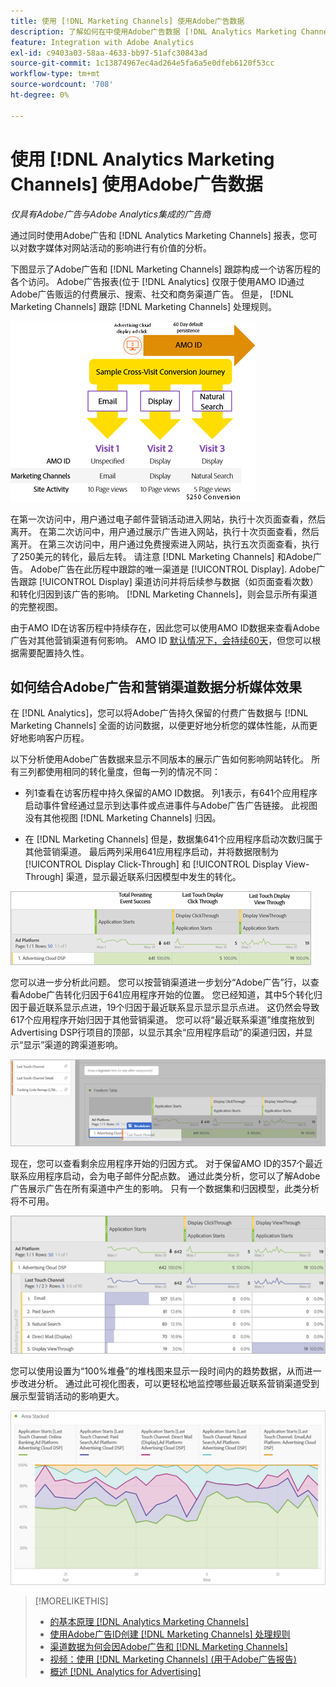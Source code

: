 ```yaml
---
title: 使用 [!DNL Marketing Channels] 使用Adobe广告数据
description: 了解如何在中使用Adobe广告数据 [!DNL Analytics Marketing Channels].
feature: Integration with Adobe Analytics
exl-id: c9403a03-58aa-4633-bb97-51afc30843ad
source-git-commit: 1c13874967ec4ad264e5fa6a5e0dfeb6120f53cc
workflow-type: tm+mt
source-wordcount: '708'
ht-degree: 0%

---
```


# 使用 [!DNL Analytics Marketing Channels] 使用Adobe广告数据

*仅具有Adobe广告与Adobe Analytics集成的广告商*

通过同时使用Adobe广告和 [!DNL Analytics Marketing Channels] 报表，您可以对数字媒体对网站活动的影响进行有价值的分析。

<!-- from video: By using Marketing Channels with your Adobe Advertising data, you can get a more holistic view of how your advertising efforts are affecting site behavior. In particular, you can see the value of your view-through and click-through data, and how your advertising assists or is assisted by other channels. -->

下图显示了Adobe广告和 [!DNL Marketing Channels] 跟踪构成一个访客历程的各个访问。 Adobe广告报表(位于 [!DNL Analytics] 仅限于使用AMO ID通过Adobe广告贩运的付费展示、搜索、社交和商务渠道广告。 但是， [!DNL Marketing Channels] 跟踪 [!DNL Marketing Channels] 处理规则。

![Adobe广告和 [!DNL Marketing Channels] 跟踪访客历程中的个人访问](/help/integrations/assets/a4adc-mc-sample-journey2.png)

在第一次访问中，用户通过电子邮件营销活动进入网站，执行十次页面查看，然后离开。 在第二次访问中，用户通过展示广告进入网站，执行十次页面查看，然后离开。 在第三次访问中，用户通过免费搜索进入网站，执行五次页面查看，执行了250美元的转化，最后左转。 请注意 [!DNL Marketing Channels] 和Adobe广告。 Adobe广告在此历程中跟踪的唯一渠道是 [!UICONTROL Display]. Adobe广告跟踪 [!UICONTROL Display] 渠道访问并将后续参与数据（如页面查看次数）和转化归因到该广告的影响。 [!DNL Marketing Channels]，则会显示所有渠道的完整视图。

由于AMO ID在访客历程中持续存在，因此您可以使用AMO ID数据来查看Adobe广告对其他营销渠道有何影响。 AMO ID [默认情况下，会持续60天](/help/integrations/analytics/overview.md)，但您可以根据需要配置持久性。

## 如何结合Adobe广告和营销渠道数据分析媒体效果

在 [!DNL Analytics]，您可以将Adobe广告持久保留的付费广告数据与 [!DNL Marketing Channels] 全面的访问数据，以便更好地分析您的媒体性能，从而更好地影响客户历程。

以下分析使用Adobe广告数据来显示不同版本的展示广告如何影响网站转化。 所有三列都使用相同的转化量度，但每一列的情况不同：

* 列1查看在访客历程中持久保留的AMO ID数据。 列1表示，有641个应用程序启动事件曾经通过显示到达事件或点进事件与Adobe广告广告链接。 此视图没有其他视图 [!DNL Marketing Channels] 归因。

* 在 [!DNL Marketing Channels] 但是，数据集641个应用程序启动次数归属于其他营销渠道。 最后两列采用641应用程序启动，并将数据限制为 [!UICONTROL Display Click-Through] 和 [!UICONTROL Display View-Through] 渠道，显示最近联系归因模型中发生的转化。

![展示广告如何影响网站转化的示例](/help/integrations/assets/a4adc-mc-display-impact.png)

您可以进一步分析此问题。 您可以按营销渠道进一步划分“Adobe广告”行，以查看Adobe广告转化归因于641应用程序开始的位置。 您已经知道，其中5个转化归因于最近联系显示点进，19个归因于最近联系显示显示显示点进。 这仍然会导致617个应用程序开始归因于其他营销渠道。 您可以将“最近联系渠道”维度拖放到Advertising DSP行项目的顶部，以显示其余“应用程序启动”的渠道归因，并显示“显示”渠道的跨渠道影响。

![如何添加“最近联系渠道”维度](/help/integrations/assets/a4adc-mc-display-impact-ltc.png)

现在，您可以查看剩余应用程序开始的归因方式。 对于保留AMO ID的357个最近联系应用程序启动，会为电子邮件分配点数。 通过此类分析，您可以了解Adobe广告展示广告在所有渠道中产生的影响。 只有一个数据集和归因模型，此类分析将不可用。

![显示渠道的跨渠道影响示例](/help/integrations/assets/a4adc-mc-display-impact-x-channel.png)

您可以使用设置为“100%堆叠”的堆栈图来显示一段时间内的趋势数据，从而进一步改进分析。 通过此可视化图表，可以更轻松地监控哪些最近联系营销渠道受到展示型营销活动的影响更大。

![显示渠道的趋势跨渠道影响示例](/help/integrations/assets/a4adc-mc-display-impact-x-channel-trend.png)

>[!MORELIKETHIS]
>
>* [的基本原理 [!DNL Analytics Marketing Channels]](mc-overview.md)
>* [使用Adobe广告ID创建 [!DNL Marketing Channels] 处理规则](mc-ids.md)
>* [渠道数据为何会因Adobe广告和 [!DNL Marketing Channels]](mc-data-variances.md)
>* [视频：使用 [!DNL Marketing Channels] (用于Adobe广告报告)](https://experienceleague.adobe.com/docs/advertising-cloud-learn/tutorials/analytics/analytics-reporting-a4adc.html)
>* [概述 [!DNL Analytics for Advertising]](/help/integrations/analytics/overview.md)


